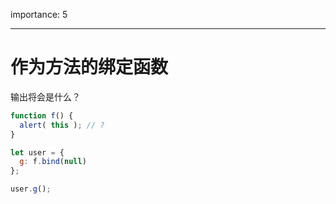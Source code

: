 importance: 5

---

# 作为方法的绑定函数

输出将会是什么？

```js
function f() {
  alert( this ); // ?
}

let user = {
  g: f.bind(null)
};

user.g();
```

